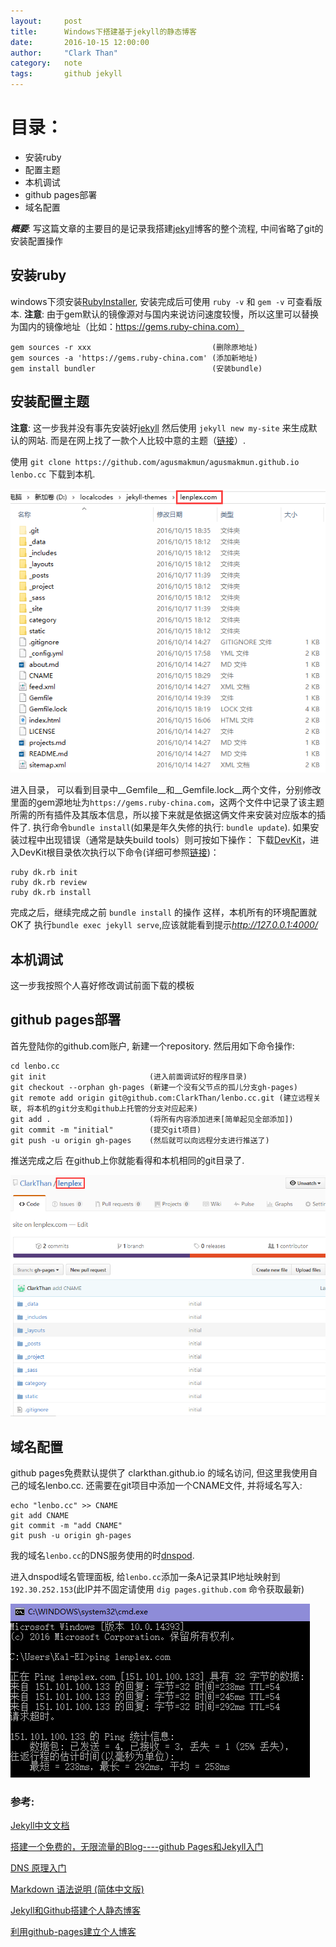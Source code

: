```yaml
---
layout:     post
title:      Windows下搭建基于jekyll的静态博客
date:       2016-10-15 12:00:00
author:     "Clark Than"
category:   note
tags:       github jekyll
---
```



目录：
====

+ 安装ruby
+ 配置主题
+ 本机调试
+ github pages部署
+ 域名配置

_**概要**_: 写这篇文章的主要目的是记录我搭建[jekyll][jekyll site]博客的整个流程, 中间省略了git的安装配置操作



## 安装ruby

windows下须安装[RubyInstaller][rubyinstaller site], 安装完成后可使用
`ruby -v` 和 `gem -v` 可查看版本. **注意**:
由于gem默认的镜像源对与国内来说访问速度较慢，所以这里可以替换为国内的镜像地址（比如：https://gems.ruby-china.com）

```
gem sources -r xxx                           (删除原地址)
gem sources -a 'https://gems.ruby-china.com' (添加新地址)
gem install bundler                          (安装bundle)
```


## 安装配置主题
**注意**: 这一步我并没有事先安装好[jekyll][jekyll site] 然后使用 `jekyll new my-site` 来生成默认的网站.  而是在网上找了一款个人比较中意的主题（[链接](https://github.com/agusmakmun/agusmakmun.github.io)）.

使用 `git clone https://github.com/agusmakmun/agusmakmun.github.io lenbo.cc` 下载到本机.



![local git](/uploads/2016-10/local_git_directory.png "本机git目录")

进入目录， 可以看到目录中__Gemfile__和__Gemfile.lock__两个文件，分别修改里面的gem源地址为`https://gems.ruby-china.com`，这两个文件中记录了该主题所需的所有插件及其版本信息，所以接下来就是依据这俩文件来安装对应版本的插件了.
执行命令`bundle install`(如果是年久失修的执行: `bundle update`). 如果安装过程中出现错误（通常是缺失build tools）则可按如下操作：
下载[DevKit][rubyinstaller site]，进入DevKit根目录依次执行以下命令(详细可参照[链接][devkit wiki])：

```
ruby dk.rb init
ruby dk.rb review
ruby dk.rb install
```

完成之后，继续完成之前 `bundle install` 的操作
这样，本机所有的环境配置就OK了
执行`bundle exec jekyll serve`,应该就能看到提示*http://127.0.0.1:4000/*



## 本机调试
这一步我按照个人喜好修改调试前面下载的模板



## github pages部署
首先登陆你的github.com账户, 新建一个repository. 然后用如下命令操作:

```
cd lenbo.cc
git init                       (进入前面调试好的程序目录)
git checkout --orphan gh-pages (新建一个没有父节点的孤儿分支gh-pages)
git remote add origin git@github.com:ClarkThan/lenbo.cc.git (建立远程关联, 将本机的git分支和github上托管的分支对应起来)
git add .                      (将所有内容添加进来[简单起见全部添加])
git commit -m "initial"        (提交git项目)
git push -u origin gh-pages    (然后就可以向远程分支进行推送了)
```

推送完成之后 在github上你就能看得和本机相同的git目录了.


![github目录](/uploads/2016-10/github_directory.png "github目录")



## 域名配置

github pages免费默认提供了 clarkthan.github.io 的域名访问, 但这里我使用自己的域名lenbo.cc.
还需要在git项目中添加一个CNAME文件, 并将域名写入:

```
echo "lenbo.cc" >> CNAME
git add CNAME
git commit -m "add CNAME"
git push -u origin gh-pages
```

我的域名`lenbo.cc`的DNS服务使用的时[dnspod][dnspod site].

进入dnspod域名管理面板, 给`lenbo.cc`添加一条A记录其IP地址映射到`192.30.252.153`(此IP并不固定请使用 `dig pages.github.com` 命令获取最新)


![ping domain](/uploads/2016-10/ping_domain.png "ping domain test")



### 参考:
[Jekyll中文文档](http://jekyll.com.cn/docs/home/)

[搭建一个免费的，无限流量的Blog----github Pages和Jekyll入门](http://www.ruanyifeng.com/blog/2012/08/blogging_with_jekyll.html)

[DNS 原理入门](http://www.ruanyifeng.com/blog/2016/06/dns.html)

[Markdown 语法说明 (简体中文版)](http://wowubuntu.com/markdown/)

[Jekyll和Github搭建个人静态博客](http://pwnny.cn/original/2016/06/26/MakeBlog.html)

[利用github-pages建立个人博客](http://www.ezlippi.com/blog/2015/03/github-pages-blog.html)






[jekyll site]:http://jekyll.com.cn/
[rubyinstaller site]:http://rubyinstaller.org/downloads/
[devkit wiki]:https://github.com/oneclick/rubyinstaller/wiki/Development-Kit
[gh-pages sit]:https://pages.github.com
[dnspod site]: http://dnspod.cn
